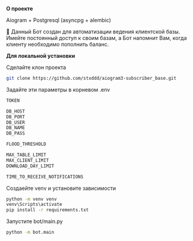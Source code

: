 **О проекте**

Aiogram + Postgresql (asyncpg + alembic)


🤖 Данный Бот создан для автоматизации ведения клиентской базы. Имейте постоянный доступ к своим базам, а Бот напомнит Вам, когда клиенту необходимо пополнить баланс.


**Для локальной установки**

Сделайте клон проекта 
```bash
git clone https://github.com/stxddd/aiogram3-subscriber_base.git
```

Задайте эти параметры в корневом .env 
```bash
TOKEN

DB_HOST
DB_PORT
DB_USER
DB_NAME
DB_PASS

FLOOD_THRESHOLD

MAX_TABLE_LIMIT
MAX_CLIENT_LIMIT 
DOWNLOAD_DAY_LIMIT 

TIME_TO_RECEIVE_NOTIFICATIONS 
```

Создаейте venv и установите зависимости
```bash
python -m venv venv
venv\Scripts\activate
pip install -r requirements.txt
```

Запустите bot/main.py
```bash
python -m bot.main
```
